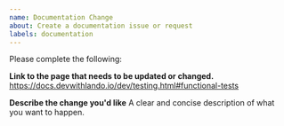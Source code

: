 ```yaml
---
name: Documentation Change
about: Create a documentation issue or request
labels: documentation
---
```


Please complete the following:

**Link to the page that needs to be updated or changed.**
https://docs.devwithlando.io/dev/testing.html#functional-tests

**Describe the change you'd like**
A clear and concise description of what you want to happen.
